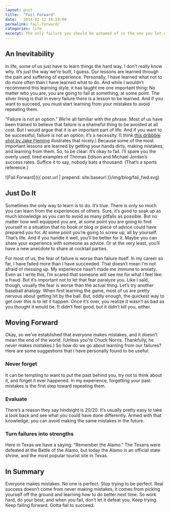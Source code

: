 ```yaml
---
layout: post
title:  "Fail Forward"
date:   2014-02-12 16:29:00
permalink: fail-forward/
categories: life
excerpt: The only failure you should be ashamed of is the one you let defeat you.
---
```


## An Inevitability
In life, some of us just have to learn things the hard way. I don’t really know why. It’s just the way we’re built, I guess. Our lessons are learned through the pain and suffering of experience. Personally, I have learned what not to do more often than I have learned what to do. And while I wouldn’t recommend this learning style, it has taught me one important thing: No matter who you are, you are going to fail at something, at some point. The silver lining is that in every failure there is a lesson to be learned. And if you want to succeed, you must start learning from your mistakes to avoid repeating them.

“Failure is not an option.” We’re all familiar with the phrase. Most of us have been trained to believe that failure is a shameful thing to be avoided at all cost. But I would argue that it is an important part of life. And if you want to be successful, failure is not an option; it’s a necessity. (I think <a href="http://dribbble.com/shots/1093828-Gotta-fail-to-succeed" target="_blank">this dribbble shot by Jake Fleming</a> illustrates that nicely.) Because some of the most important lessons are learned by getting your hands dirty, making mistakes, and learning from them. So, to be clear: It’s okay to fail. I’ll spare you the overly used, tired examples of Thomas Edison and Michael Jordan’s success rates. Suffice it to say, nobody bats a thousand. (That’s a sports reference.)

![Fail Forward]({{ post.url | prepend: site.baseurl }}/img/blog/fail_fwd.svg)

## Just Do It
Sometimes the only way to learn is to do. It’s true. There is only so much you can learn from the experiences of others. Sure, it’s good to soak up as much knowledge as you can to avoid as many pitfalls as possible. But no matter how well equipped you are, at some point you are going to find yourself in a situation that no book or blog or piece of advice could have prepared you for. At some point you’re going to screw up, all by yourself. That’s life. And if you handle it well, you’ll be better for it. Maybe you can share your experience with someone as advice. Or at the very least, you’ll have a new anecdote to share at cocktail parties.

For most of us, the fear of failure is worse than failure itself. In my career so far, I have failed more than I have succeeded. That doesn’t mean I’m not afraid of messing up. My experience hasn’t made me immune to anxiety. Even as I write this, I’m scared that someone will see me for what I feel like: a fraud. But it’s important not to let that fear paralyze you. Like I said, though, usually the fear is worse than the actual thing. Let’s try another baseball analogy. When first learning the game, most of us are pretty nervous about getting hit by the ball. But, oddly enough, the quickest way to get over this is to let it happen. Once it’s over, you realize it wasn’t as bad as you thought it would be. It didn’t feel good, but it didn’t kill you, either.

## Moving Forward
Okay, so we’ve established that everyone makes mistakes, and it doesn’t mean the end of the world. (Unless you’re Chuck Norris. Thankfully, he never makes mistakes.) So how do we go about learning from our failures? Here are some suggestions that I have personally found to be useful:

### Never forget
It can be tempting to want to put the past behind you, try not to think about it, and forget it ever happened. In my experience, forgetting your past mistakes is the first step toward repeating them.

### Evaluate
There’s a reason they say hindsight is 20/20. It’s usually pretty easy to take a look back and see what you could have done differently. Armed with that knowledge, you can avoid making the same mistakes in the future.

### Turn failures into strengths
Here in Texas we have a saying: “Remember the Alamo.” The Texans were defeated at the Battle of the Alamo, but today the Alamo is an official state shrine, and the most popular tourist site in Texas.

## In Summary
Everyone makes mistakes. No one is perfect. Stop trying to be perfect. Real success doesn’t come from never making mistakes, it comes from picking yourself off the ground and learning how to do better next time. So work hard, do your best, and when you fail, don’t let it defeat you. Keep trying. Keep failing forward. Gotta fail to succeed.
